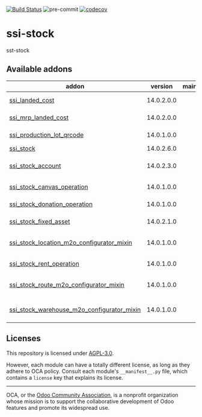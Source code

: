[![Build Status](https://travis-ci.com/open-synergy/ssi-stock.svg?branch=14.0)](https://travis-ci.com/open-synergy/ssi-stock)
![pre-commit](https://github.com/open-synergy/ssi-stock/actions/workflows/pre-commit.yml/badge.svg)
[![codecov](https://codecov.io/gh/open-synergy/ssi-stock/branch/14.0/graph/badge.svg)](https://codecov.io/gh/open-synergy/ssi-stock)

<!-- /!\ do not modify above this line -->

# ssi-stock

sst-stock

<!-- /!\ do not modify below this line -->

<!-- prettier-ignore-start -->

[//]: # (addons)

Available addons
----------------
addon | version | maintainers | summary
--- | --- | --- | ---
[ssi_landed_cost](ssi_landed_cost/) | 14.0.2.0.0 |  | Landed Cost Extension
[ssi_mrp_landed_cost](ssi_mrp_landed_cost/) | 14.0.2.0.0 |  | Landed Cost - MRP Extension
[ssi_production_lot_qrcode](ssi_production_lot_qrcode/) | 14.0.1.0.0 |  | Inventory Lot QR Code
[ssi_stock](ssi_stock/) | 14.0.2.6.0 |  | Inventory
[ssi_stock_account](ssi_stock_account/) | 14.0.2.3.0 |  | Inventory + Accounting Integration
[ssi_stock_canvas_operation](ssi_stock_canvas_operation/) | 14.0.1.0.0 |  | Donation Inventory Operation
[ssi_stock_donation_operation](ssi_stock_donation_operation/) | 14.0.1.0.0 |  | Donation Inventory Operation
[ssi_stock_fixed_asset](ssi_stock_fixed_asset/) | 14.0.2.1.0 |  | Inventory + Fixed Asset Integration
[ssi_stock_location_m2o_configurator_mixin](ssi_stock_location_m2o_configurator_mixin/) | 14.0.1.0.0 |  | stock.location Many2one Configurator Mixin
[ssi_stock_rent_operation](ssi_stock_rent_operation/) | 14.0.1.0.0 |  | Donation Inventory Operation
[ssi_stock_route_m2o_configurator_mixin](ssi_stock_route_m2o_configurator_mixin/) | 14.0.1.0.0 |  | stock.location.route Many2one Configurator Mixin
[ssi_stock_warehouse_m2o_configurator_mixin](ssi_stock_warehouse_m2o_configurator_mixin/) | 14.0.1.0.0 |  | stock.warehouse Many2one Configurator Mixin

[//]: # (end addons)

<!-- prettier-ignore-end -->

## Licenses

This repository is licensed under [AGPL-3.0](LICENSE).

However, each module can have a totally different license, as long as they adhere to OCA
policy. Consult each module's `__manifest__.py` file, which contains a `license` key
that explains its license.

----

OCA, or the [Odoo Community Association](http://odoo-community.org/), is a nonprofit
organization whose mission is to support the collaborative development of Odoo features
and promote its widespread use.
